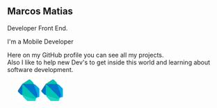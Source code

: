 ## Marcos Matias

Developer Front End.

I'm a Mobile Developer<br/>

Here on my GitHub profile you can see all my projects.  
Also I like to help new Dev's to get inside this world and learning about software development.

<ul style="list-style-type: none;">
  <li style="display: inline-block;"><img src="https://raw.githubusercontent.com/devicons/devicon/master/icons/dart/dart-original.svg" width="50"></li>
  <li style="display: inline-block;"><img src="https://raw.githubusercontent.com/devicons/devicon/master/icons/dart/dart-original.svg" width="50"></li>
</ul>



